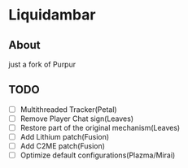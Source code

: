 # Liquidambar
## About
just a fork of Purpur
## TODO
- [ ] Multithreaded Tracker(Petal)
- [ ] Remove Player Chat sign(Leaves)
- [ ] Restore part of the original mechanism(Leaves)
- [ ] Add Lithium patch(Fusion)
- [ ] Add C2ME patch(Fusion)
- [ ] Optimize default configurations(Plazma/Mirai)